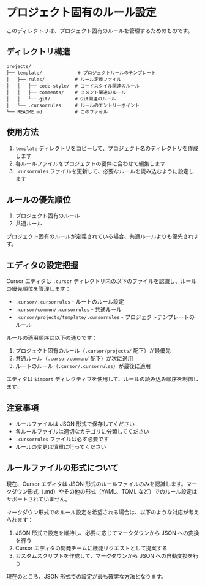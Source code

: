 # プロジェクト固有のルール設定

このディレクトリは、プロジェクト固有のルールを管理するためのものです。

## ディレクトリ構造

```
projects/
├── template/             # プロジェクトルールのテンプレート
│   ├── rules/           # ルール定義ファイル
│   │   ├── code-style/  # コードスタイル関連のルール
│   │   ├── comments/    # コメント関連のルール
│   │   └── git/         # Git関連のルール
│   └── .cursorrules     # ルールのエントリーポイント
└── README.md            # このファイル
```

## 使用方法

1. `template` ディレクトリをコピーして、プロジェクト名のディレクトリを作成します
2. 各ルールファイルをプロジェクトの要件に合わせて編集します
3. `.cursorrules` ファイルを更新して、必要なルールを読み込むように設定します

## ルールの優先順位

1. プロジェクト固有のルール
2. 共通ルール

プロジェクト固有のルールが定義されている場合、共通ルールよりも優先されます。

## エディタの設定把握

Cursor エディタは `.cursor` ディレクトリ内の以下のファイルを認識し、ルールの優先順位を管理します：

- `.cursor/.cursorrules` - ルートのルール設定
- `.cursor/common/.cursorrules` - 共通ルール
- `.cursor/projects/template/.cursorrules` - プロジェクトテンプレートのルール

ルールの適用順序は以下の通りです：

1. プロジェクト固有のルール（`.cursor/projects/` 配下）が最優先
2. 共通ルール（`.cursor/common/` 配下）が次に適用
3. ルートのルール（`.cursor/.cursorrules`）が最後に適用

エディタは `$import` ディレクティブを使用して、ルールの読み込み順序を制御します。

## 注意事項

- ルールファイルは JSON 形式で保存してください
- 各ルールファイルは適切なカテゴリに分類してください
- `.cursorrules` ファイルは必ず必要です
- ルールの変更は慎重に行ってください

## ルールファイルの形式について

現在、Cursor エディタは JSON 形式のルールファイルのみを認識します。マークダウン形式（.md）やその他の形式（YAML、TOML など）でのルール設定はサポートされていません。

マークダウン形式でのルール設定を希望される場合は、以下のような対応が考えられます：

1. JSON 形式で設定を維持し、必要に応じてマークダウンから JSON への変換を行う
2. Cursor エディタの開発チームに機能リクエストとして提案する
3. カスタムスクリプトを作成して、マークダウンから JSON への自動変換を行う

現在のところ、JSON 形式での設定が最も確実な方法となります。
